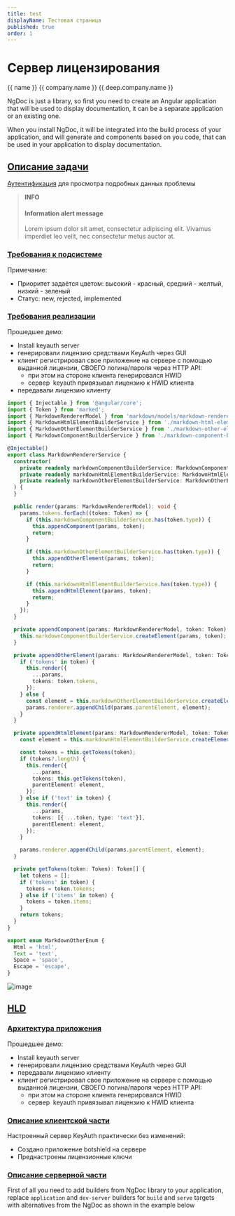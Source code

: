 ```yaml
---
title: test
displayName: Тестовая страница
published: true
order: 1
---
```

# Сервер лицензирования

{{ name }}
{{ company.name }}
{{ deep.company.name }}

NgDoc is just a library, so first you need to create an Angular application that will be used to display
documentation, it can be a separate application or an existing one.

When you install NgDoc, it will be integrated into the build process of your application, and will generate
and components based on you code, that can be used in your application to display documentation.

## [Описание задачи](task-description)

[Аутентификация](https://confluence.solarsecurity.ru/plugins/servlet/applinks/oauth/login-dance/authorize?applicationLinkID=7e840fef-85d9-37ac-a117-2ba7c03aac37) для
просмотра подробных данных проблемы

> **INFO**
> #### Information alert message
> Lorem ipsum dolor sit amet, consectetur adipiscing elit.
Vivamus imperdiet leo velit, nec consectetur metus auctor at. 

### [Требования к подсистеме](subsystem-requirements)
Примечание:
- Приоритет задаётся цветом: высокий - красный, средний - желтый, низкий - зеленый
- Статус: new, rejected, implemented

### [Требования реализации](implementation-requirements)
Прошедшее демо:
- Install keyauth server
- генерировали лицензию средствами KeyAuth через GUI
- клиент регистрировал свое приложение на сервере с помощью выданной лицензии, СВОЕГО логина/пароля через HTTP API:
  - при этом на стороне клиента генерировался HWID
  - сервер  keyauth привязывал лицензию к HWID клиента
- передавали лицензию клиенту

```typescript
import { Injectable } from '@angular/core';
import { Token } from 'marked';
import { MarkdownRendererModel } from 'markdown/models/markdown-renderer.model';
import { MarkdownHtmlElementBuilderService } from './markdown-html-element-builder.service';
import { MarkdownOtherElementBuilderService } from './markdown-other-element-builder.service';
import { MarkdownComponentBuilderService } from './markdown-component-builder.service';

@Injectable()
export class MarkdownRendererService {
  constructor(
    private readonly markdownComponentBuilderService: MarkdownComponentBuilderService,
    private readonly markdownHtmlElementBuilderService: MarkdownHtmlElementBuilderService,
    private readonly markdownOtherElementBuilderService: MarkdownOtherElementBuilderService,
  ) {
  }

  public render(params: MarkdownRendererModel): void {
    params.tokens.forEach((token: Token) => {
      if (this.markdownComponentBuilderService.has(token.type)) {
        this.appendComponent(params, token);
        return;
      }

      if (this.markdownOtherElementBuilderService.has(token.type)) {
        this.appendOtherElement(params, token);
        return;
      }

      if (this.markdownHtmlElementBuilderService.has(token.type)) {
        this.appendHtmlElement(params, token);
        return;
      }
    });
  }

  private appendComponent(params: MarkdownRendererModel, token: Token): void {
    this.markdownComponentBuilderService.createElement(params, token);
  }

  private appendOtherElement(params: MarkdownRendererModel, token: Token): void {
    if ('tokens' in token) {
      this.render({
        ...params,
        tokens: token.tokens,
      });
    } else {
      const element = this.markdownOtherElementBuilderService.createElement(params, token);
      params.renderer.appendChild(params.parentElement, element);
    }
  }

  private appendHtmlElement(params: MarkdownRendererModel, token: Token): void {
    const element = this.markdownHtmlElementBuilderService.createElement(params, token);

    const tokens = this.getTokens(token);
    if (tokens?.length) {
      this.render({
        ...params,
        tokens: this.getTokens(token),
        parentElement: element,
      });
    } else if ('text' in token) {
      this.render({
        ...params,
        tokens: [{ ...token, type: 'text'}],
        parentElement: element,
      });
    }

    params.renderer.appendChild(params.parentElement, element);
  }

  private getTokens(token: Token): Token[] {
    let tokens = [];
    if ('tokens' in token) {
      tokens = token.tokens;
    } else if ('items' in token) {
      tokens = token.items;
    }
    return tokens;
  }
}
```

```typescript
export enum MarkdownOtherEnum {
  Html = 'html',
  Text = 'text',
  Space = 'space',
  Escape = 'escape',
}
```

![image](https://placehold.co/800x360 "Some text")

## [HLD](hld)
### [Архитектура приложения](application-architecture)
Прошедшее демо:
- Install keyauth server
- генерировали лицензию средствами KeyAuth через GUI
- передавали лицензию клиенту
- клиент регистрировал свое приложение на сервере с помощью выданной лицензии, СВОЕГО логина/пароля через HTTP API:
    - при этом на стороне клиента генерировался HWID
    - сервер  keyauth привязывал лицензию к HWID клиента

### [Описание клиентской части](frontent-description)
Настроенный сервер KeyAuth практически без изменений:
- Создано приложение botshield на сервере
- Преднастроены лицензионные ключи

### [Описание серверной части](backend-description)
First of all you need to add builders from NgDoc library to your application, replace `application` and
`dev-server` builders for `build` and `serve` targets with alternatives from the NgDoc as shown in the
example below
